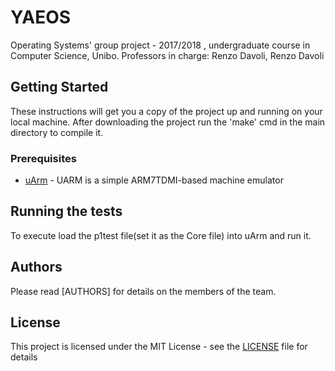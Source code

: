 # YAEOS

Operating Systems' group project - 2017/2018 , undergraduate course in Computer Science, Unibo. Professors in charge: Renzo Davoli, Renzo Davoli

## Getting Started

These instructions will get you a copy of the project up and running on your local machine.
After downloading the project run the 'make' cmd in the main directory to compile it.


### Prerequisites

* [uArm](https://github.com/mellotanica/uARM) - UARM is a simple ARM7TDMI-based machine emulator

## Running the tests

To execute load the p1test file(set it as the Core file) into uArm and run it.

## Authors

Please read [AUTHORS] for details on the members of the team.

## License

This project is licensed under the MIT License - see the [LICENSE](LICENSE) file for details
